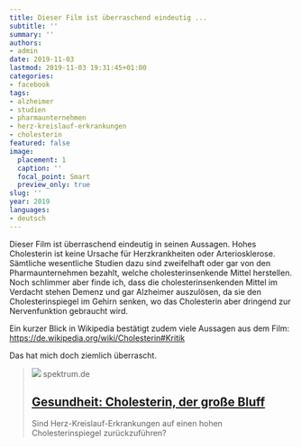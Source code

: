 ```yaml
---
title: Dieser Film ist überraschend eindeutig ...
subtitle: ''
summary: ''
authors:
- admin
date: 2019-11-03
lastmod: 2019-11-03 19:31:45+01:00
categories:
- facebook
tags:
- alzheimer
- studien
- pharmaunternehmen
- herz-kreislauf-erkrankungen
- cholesterin
featured: false
image:
  placement: 1
  caption: ''
  focal_point: Smart
  preview_only: true
slug: ''
year: 2019
languages:
- deutsch
---
```


Dieser Film ist überraschend eindeutig in seinen Aussagen. Hohes Cholesterin ist keine Ursache für Herzkrankheiten oder Arteriosklerose. Sämtliche wesentliche Studien dazu sind zweifelhaft oder gar von den Pharmaunternehmen bezahlt, welche cholesterinsenkende Mittel herstellen. 
Noch schlimmer aber finde ich, dass die cholesterinsenkenden Mittel im Verdacht stehen Demenz und gar Alzheimer auszulösen, da sie den Cholesterinspiegel im Gehirn senken, wo das Cholesterin aber dringend zur Nervenfunktion gebraucht wird.

Ein kurzer Blick in Wikipedia bestätigt zudem viele Aussagen aus dem Film: https://de.wikipedia.org/wiki/Cholesterin#Kritik

Das hat mich doch ziemlich überrascht.
> [![](https://static.spektrum.de/fm/912/f1920x1080/051063-000-A_1866298.jpg)](https://www.spektrum.de/video/cholesterin-der-grosse-bluff/1681884)
> spektrum.de
> ## [Gesundheit: Cholesterin, der große Bluff](https://www.spektrum.de/video/cholesterin-der-grosse-bluff/1681884)
>
>Sind Herz-Kreislauf-Erkrankungen auf einen hohen Cholesterinspiegel zurückzuführen?